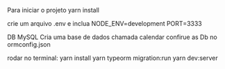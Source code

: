 Para iniciar o projeto
yarn install

crie um arquivo .env e inclua
NODE_ENV=development
PORT=3333

DB MySQL
Cria uma base de dados chamada calendar
confirue as Db no ormconfig.json

rodar no terminal:
yarn install
yarn typeorm migration:run
yarn dev:server
